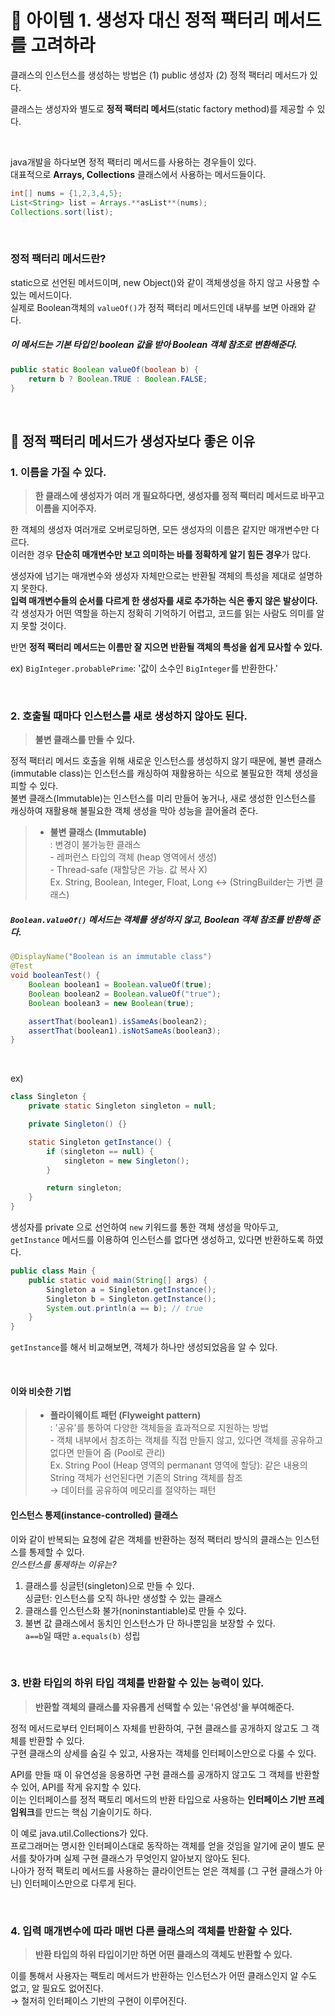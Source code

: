 # 🔗 아이템 1. 생성자 대신 정적 팩터리 메서드를 고려하라

클래스의 인스턴스를 생성하는 방법은 (1) public 생성자 (2) 정적 팩터리 메서드가 있다.

클래스는 생성자와 별도로 **정적 팩터리 메서드**(static factory method)를 제공할 수 있다.

&nbsp;

java개발을 하다보면 정적 팩터리 메서드를 사용하는 경우들이 있다.  
대표적으로 **Arrays, Collections** 클래스에서 사용하는 메서드들이다.
```java
int[] nums = {1,2,3,4,5};
List<String> list = Arrays.**asList**(nums);
Collections.sort(list);
```

&nbsp;

### 정적 팩터리 메서드란?

static으로 선언된 메서드이며, new Object()와 같이 객체생성을 하지 않고 사용할 수 있는 메서드이다.  
실제로 Boolean객체의 `valueOf()`가 정적 팩터리 메서드인데 내부를 보면 아래와 같다.  
##### 이 메서드는 기본 타입인 boolean 값을 받아 Boolean 객체 참조로 변환해준다.
```java
public static Boolean valueOf(boolean b) {
	return b ? Boolean.TRUE : Boolean.FALSE;
}
```

&nbsp;

## 💎 정적 팩터리 메서드가 생성자보다 좋은 이유

### 1. 이름을 가질 수 있다.

> **한 클래스에 생성자가 여러 개 필요하다면, 생성자를 정적 팩터리 메서드로 바꾸고 이름을 지어주자.**

한 객체의 생성자 여러개로 오버로딩하면, 모든 생성자의 이름은 같지만 매개변수만 다르다.  
이러한 경우 **단순히 매개변수만 보고 의미하는 바를 정확하게 알기 힘든 경우**가 많다.  

생성자에 넘기는 매개변수와 생성자 자체만으로는 반환될 객체의 특성을 제대로 설명하지 못한다.  
**입력 매개변수들의 순서를 다르게 한 생성자를 새로 추가하는 식은 좋지 않은 발상이다.**  
각 생성자가 어떤 역할을 하는지 정확히 기억하기 어렵고, 코드를 읽는 사람도 의미를 알지 못할 것이다.

반면 **정적 팩터리 메서드는 이름만 잘 지으면 반환될 객체의 특성을 쉽게 묘사할 수 있다.**

ex) `BigInteger.probablePrime`: '값이 소수인 `BigInteger`를 반환한다.'

&nbsp;

### 2. 호출될 때마다 인스턴스를 새로 생성하지 않아도 된다.

> **불변 클래스를 만들 수 있다.**

정적 팩터리 메서드 호출을 위해 새로운 인스턴스를 생성하지 않기 때문에, 불변 클래스(immutable class)는 인스턴스를 캐싱하여 재활용하는 식으로 불필요한 객체 생성을 피할 수 있다.  
불변 클래스(Immutable)는 인스턴스를 미리 만들어 놓거나, 새로 생성한 인스턴스를 캐싱하여 재활용해 불필요한 객체 생성을 막아 성능을 끌어올려 준다.  

> - **불변 클래스 (Immutable)**  
: 변경이 불가능한 클래스  
	- 레퍼런스 타입의 객체 (heap 영역에서 생성)  
	- Thread-safe (재할당은 가능. 값 복사 X)   
	Ex. String, Boolean, Integer, Float, Long ↔ (StringBuilder는 가변 클래스)  
##### `Boolean.valueOf()` 메서드는 객체를 생성하지 않고, Boolean 객체 참조를 반환해 준다.
```java
@DisplayName("Boolean is an immutable class")
@Test
void booleanTest() {
	Boolean boolean1 = Boolean.valueOf(true);
	Boolean boolean2 = Boolean.valueOf("true");
	Boolean boolean3 = new Boolean(true);

	assertThat(boolean1).isSameAs(boolean2);
	assertThat(boolean1).isNotSameAs(boolean3);
}
```

&nbsp;

ex) 
```java
class Singleton {
    private static Singleton singleton = null;

    private Singleton() {}

    static Singleton getInstance() {
        if (singleton == null) {
            singleton = new Singleton();
        }

        return singleton;
    }
}
```
생성자를 private 으로 선언하여 `new` 키워드를 통한 객체 생성을 막아두고, `getInstance` 메서드를 이용하여 인스턴스를 없다면 생성하고, 있다면 반환하도록 하였다.

```java
public class Main {
    public static void main(String[] args) {
        Singleton a = Singleton.getInstance();
        Singleton b = Singleton.getInstance();
        System.out.println(a == b); // true
    }
}
```

`getInstance`를 해서 비교해보면, 객체가 하나만 생성되었음을 알 수 있다.
	
&nbsp;

#### 이와 비슷한 기법  
> - **플라이웨이트 패턴 (Flyweight pattern)**  
: '공유'를 통하여 다양한 객체들을 효과적으로 지원하는 방법  
	- 객체 내부에서 참조하는 객체를 직접 만들지 않고, 있다면 객체를 공유하고 없다면 만들어 줌 (Pool로 관리)  
	Ex. String Pool (Heap 영역의 permanant 영역에 할당): 같은 내용의 String 객체가 선언된다면 기존의 String 객체를 참조  
→ 데이터를 공유하여 메모리를 절약하는 패턴

#### 인스턴스 통제(instance-controlled) 클래스

이와 같이 반복되는 요청에 같은 객체를 반환하는 정적 팩터리 방식의 클래스는 인스턴스를 통제할 수 있다.  
*인스턴스를 통제하는 이유는?*  
1. 클래스를 싱글턴(singleton)으로 만들 수 있다.  
싱글턴: 인스턴스를 오직 하나만 생성할 수 있는 클래스  
2. 클래스를 인스턴스화 불가(noninstantiable)로 만들 수 있다.
3. 불변 값 클래스에서 동치인 인스턴스가 단 하나뿐임을 보장할 수 있다.  
      `a==b`일 때만 `a.equals(b)` 성립

&nbsp;

### 3. 반환 타입의 하위 타입 객체를 반환할 수 있는 능력이 있다.

> **반환할 객체의 클래스를 자유롭게 선택할 수 있는 '유연성'을 부여해준다.**

정적 메서드로부터 인터페이스 자체를 반환하여, 구현 클래스를 공개하지 않고도 그 객체를 반환할 수 있다.  
구현 클래스의 상세를 숨길 수 있고, 사용자는 객체를 인터페이스만으로 다룰 수 있다.

API를 만들 때 이 유연성을 응용하면 구현 클래스를 공개하지 않고도 그 객체를 반환할 수 있어, API를 작게 유지할 수 있다.  
이는 인터페이스를 정적 팩토리 메서드의 반환 타입으로 사용하는 **인터페이스 기반 프레임워크**를 만드는 핵심 기술이기도 하다.

이 예로 java.util.Collections가 있다.  
프로그래머는 명시한 인터페이스대로 동작하는 객체를 얻을 것임을 알기에 굳이 별도 문서를 찾아가며 실제 구현 클래스가 무엇인지 알아보지 않아도 된다.  
나아가 정적 팩토리 메서드를 사용하는 클라이언트는 얻은 객체를 (그 구현 클래스가 아닌) 인터페이스만으로 다루게 된다.

&nbsp;

### 4. 입력 매개변수에 따라 매번 다른 클래스의 객체를 반환할 수 있다.

> **반환 타입의 하위 타입이기만 하면 어떤 클래스의 객체도 반환할 수 있다.**  

이를 통해서 사용자는 팩토리 메서드가 반환하는 인스턴스가 어떤 클래스인지 알 수도 없고, 알 필요도 없어진다.  
→ 철저히 인터페이스 기반의 구현이 이루어진다.

